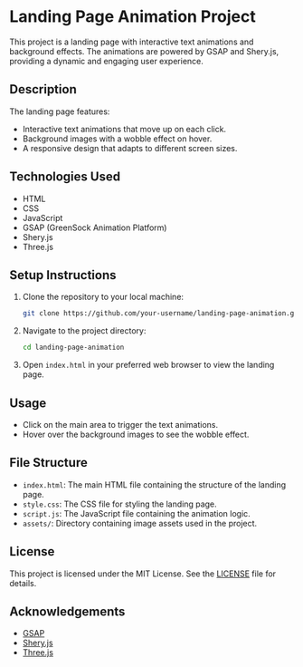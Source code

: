 # Landing Page Animation Project

This project is a landing page with interactive text animations and background effects. The animations are powered by GSAP and Shery.js, providing a dynamic and engaging user experience.

## Description

The landing page features:
- Interactive text animations that move up on each click.
- Background images with a wobble effect on hover.
- A responsive design that adapts to different screen sizes.

## Technologies Used

- HTML
- CSS
- JavaScript
- GSAP (GreenSock Animation Platform)
- Shery.js
- Three.js

## Setup Instructions

1. Clone the repository to your local machine:
    ```bash
    git clone https://github.com/your-username/landing-page-animation.git
    ```

2. Navigate to the project directory:
    ```bash
    cd landing-page-animation
    ```

3. Open `index.html` in your preferred web browser to view the landing page.

## Usage

- Click on the main area to trigger the text animations.
- Hover over the background images to see the wobble effect.

## File Structure

- `index.html`: The main HTML file containing the structure of the landing page.
- `style.css`: The CSS file for styling the landing page.
- `script.js`: The JavaScript file containing the animation logic.
- `assets/`: Directory containing image assets used in the project.

## License

This project is licensed under the MIT License. See the [LICENSE](LICENSE) file for details.

## Acknowledgements

- [GSAP](https://greensock.com/gsap/)
- [Shery.js](https://unpkg.com/sheryjs/)
- [Three.js](https://threejs.org/)